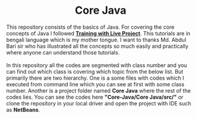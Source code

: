<h1 align="center">Core Java</h1>
<p>This repository consists of the basics of Java. For covering the core concepts of Java I followed <a href="http://www.trainingwithliveproject.com/p/java-tutorials.html"><b>Training with Live Project</b></a>. This tutorials are in bengali language which is my mother tongue. I want to thanks Md. Abdul Bari sir who has illustrated all the concepts so much easily and practically where anyone can understand those tutorials.<br> <br>In this repository all the codes are segmented with class number and you can find out which class is covering which topic from the below list. But primarily there are two hierarchy. One is a some files with codes which I executed from command line which you can see at first with some class number. Another is a project folder named <b>Core Java</b> where the rest of the codes lies. You can see the codes here <b>"Core-Java/Core Java/src/"</b> or clone the repository in your local driver and open the project with IDE such as <b>NetBeans</b>.</p>
